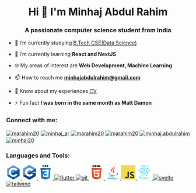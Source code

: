 <h1 align="center">Hi 👋 I'm Minhaj Abdul Rahim</h1>
<h3 align="center">A passionate computer science student from India</h3>

- 🏫 I’m currently studying [B.Tech CSE(Data Science)](https://www.mace.ac.in/)

- 🌱 I’m currently learning **React and NextJS**

- 🌐 My areas of interest are **Web Development, Machine Learning**

- 📫 How to reach me **minhajabdulrahim@gmail.com**

- 📄 Know about my experiences [CV]([https://drive.google.com/file/d/1bpw1mA5tZWHrDaUW-CgrzlGGblj4Clrl/view?usp=sharing](https://drive.google.com/file/d/1lqMsUxZb6IcrBt9iGL9JVPygQLemMQp9/view?usp=drive_link))

- ⚡ Fun fact **I was born in the same month as Matt Damon**

<h3 align="left">Connect with me:</h3>
<p align="left">
<a href="https://dev.to/marahim20" target="blank"><img align="center" src="https://raw.githubusercontent.com/rahuldkjain/github-profile-readme-generator/master/src/images/icons/Social/devto.svg" alt="marahim20" height="30" width="40" /></a>
<a href="https://twitter.com/minhaj_ar" target="blank"><img align="center" src="https://raw.githubusercontent.com/rahuldkjain/github-profile-readme-generator/master/src/images/icons/Social/twitter.svg" alt="minhaj_ar" height="30" width="40" /></a>
<a href="https://linkedin.com/in/marahim20" target="blank"><img align="center" src="https://raw.githubusercontent.com/rahuldkjain/github-profile-readme-generator/master/src/images/icons/Social/linked-in-alt.svg" alt="marahim20" height="30" width="40" /></a>
<a href="https://kaggle.com/marahim20" target="blank"><img align="center" src="https://raw.githubusercontent.com/rahuldkjain/github-profile-readme-generator/master/src/images/icons/Social/kaggle.svg" alt="marahim20" height="30" width="40" /></a>
<a href="https://instagram.com/minhaj.abdulrahim" target="blank"><img align="center" src="https://raw.githubusercontent.com/rahuldkjain/github-profile-readme-generator/master/src/images/icons/Social/instagram.svg" alt="minhaj.abdulrahim" height="30" width="40" /></a>
<a href="https://www.codechef.com/users/minhaj20" target="blank"><img align="center" src="https://cdn.jsdelivr.net/npm/simple-icons@3.1.0/icons/codechef.svg" alt="minhaj20" height="30" width="40" /></a>
</p>

<h3 align="left">Languages and Tools:</h3>
<p align="left"> <a href="https://www.cprogramming.com/" target="_blank" rel="noreferrer"> <img src="https://raw.githubusercontent.com/devicons/devicon/master/icons/c/c-original.svg" alt="c" width="40" height="40"/> </a> <a href="https://www.w3schools.com/cpp/" target="_blank" rel="noreferrer"> <img src="https://raw.githubusercontent.com/devicons/devicon/master/icons/cplusplus/cplusplus-original.svg" alt="cplusplus" width="40" height="40"/> </a> <a href="https://www.w3schools.com/css/" target="_blank" rel="noreferrer"> <img src="https://raw.githubusercontent.com/devicons/devicon/master/icons/css3/css3-original-wordmark.svg" alt="css3" width="40" height="40"/> </a> <a href="https://flutter.dev" target="_blank" rel="noreferrer"> <img src="https://www.vectorlogo.zone/logos/flutterio/flutterio-icon.svg" alt="flutter" width="40" height="40"/> </a> <a href="https://git-scm.com/" target="_blank" rel="noreferrer"> <img src="https://www.vectorlogo.zone/logos/git-scm/git-scm-icon.svg" alt="git" width="40" height="40"/> </a> <a href="https://www.w3.org/html/" target="_blank" rel="noreferrer"> <img src="https://raw.githubusercontent.com/devicons/devicon/master/icons/html5/html5-original-wordmark.svg" alt="html5" width="40" height="40"/> </a> <a href="https://www.java.com" target="_blank" rel="noreferrer"> <img src="https://raw.githubusercontent.com/devicons/devicon/master/icons/java/java-original.svg" alt="java" width="40" height="40"/> </a> <a href="https://developer.mozilla.org/en-US/docs/Web/JavaScript" target="_blank" rel="noreferrer"> <img src="https://raw.githubusercontent.com/devicons/devicon/master/icons/javascript/javascript-original.svg" alt="javascript" width="40" height="40"/> </a> <a href="https://reactjs.org/" target="_blank" rel="noreferrer"> <img src="https://raw.githubusercontent.com/devicons/devicon/master/icons/react/react-original-wordmark.svg" alt="react" width="40" height="40"/> </a> <a href="https://svelte.dev" target="_blank" rel="noreferrer"> <img src="https://upload.wikimedia.org/wikipedia/commons/1/1b/Svelte_Logo.svg" alt="svelte" width="40" height="40"/> </a> <a href="https://tailwindcss.com/" target="_blank" rel="noreferrer"> <img src="https://www.vectorlogo.zone/logos/tailwindcss/tailwindcss-icon.svg" alt="tailwind" width="40" height="40"/> </a> </p>
